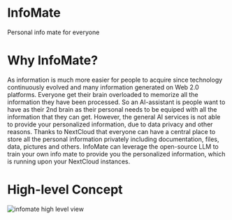 # InfoMate

Personal info mate for everyone

# Why InfoMate?

As information is much more easier for people to acquire since technology continuously evolved and many information generated on Web 2.0 platforms.
Everyone get their brain overloaded to memorize all the information they have been processed.
So an AI-assistant is people want to have as their 2nd brain as their personal needs to be equiped with all the information that they can get.
However, the general AI services is not able to provide your personalized information, due to data privacy and other reasons.
Thanks to NextCloud that everyone can have a central place to store all the personal information privately including documentation, files, data, pictures and others.
InfoMate can leverage the open-source LLM to train your own info mate to provide you the personalized information, which is running upon your NextCloud instances.

# High-level Concept

![infomate high level view](https://github.com/user-attachments/assets/f8208843-3c1a-442b-bbff-04291c904367)
